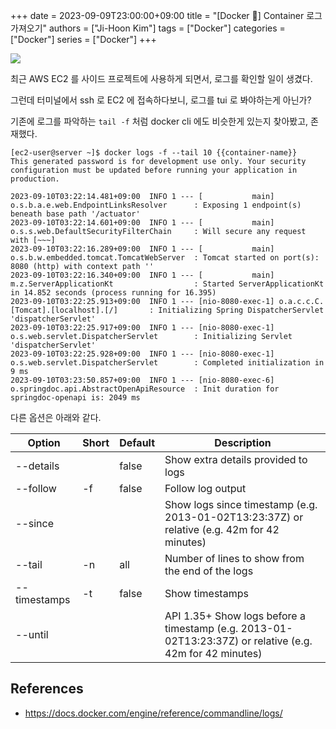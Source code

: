+++ 
date = 2023-09-09T23:00:00+09:00
title = "[Docker 🐳] Container 로그 가져오기"
authors = ["Ji-Hoon Kim"]
tags = ["Docker"]
categories = ["Docker"]
series = ["Docker"]
+++

![](/images/posts/docker-logs/primary-blue-docker-logo.svg)

최근 AWS EC2 를 사이드 프로젝트에 사용하게 되면서, 로그를 확인할 일이 생겼다.

그런데 터미널에서 ssh 로 EC2 에 접속하다보니, 로그를 tui 로 봐야하는게 아닌가?

기존에 로그를 파악하는 `tail -f` 처럼 docker cli 에도 비슷한게 있는지 찾아봤고, 존재했다.

```shell
[ec2-user@server ~]$ docker logs -f --tail 10 {{container-name}}
This generated password is for development use only. Your security configuration must be updated before running your application in production.

2023-09-10T03:22:14.481+09:00  INFO 1 --- [           main] o.s.b.a.e.web.EndpointLinksResolver      : Exposing 1 endpoint(s) beneath base path '/actuator'
2023-09-10T03:22:14.601+09:00  INFO 1 --- [           main] o.s.s.web.DefaultSecurityFilterChain     : Will secure any request with [~~~]
2023-09-10T03:22:16.289+09:00  INFO 1 --- [           main] o.s.b.w.embedded.tomcat.TomcatWebServer  : Tomcat started on port(s): 8080 (http) with context path ''
2023-09-10T03:22:16.340+09:00  INFO 1 --- [           main] m.z.ServerApplicationKt                  : Started ServerApplicationKt in 14.852 seconds (process running for 16.395)
2023-09-10T03:22:25.913+09:00  INFO 1 --- [nio-8080-exec-1] o.a.c.c.C.[Tomcat].[localhost].[/]       : Initializing Spring DispatcherServlet 'dispatcherServlet'
2023-09-10T03:22:25.917+09:00  INFO 1 --- [nio-8080-exec-1] o.s.web.servlet.DispatcherServlet        : Initializing Servlet 'dispatcherServlet'
2023-09-10T03:22:25.928+09:00  INFO 1 --- [nio-8080-exec-1] o.s.web.servlet.DispatcherServlet        : Completed initialization in 9 ms
2023-09-10T03:23:50.857+09:00  INFO 1 --- [nio-8080-exec-6] o.springdoc.api.AbstractOpenApiResource  : Init duration for springdoc-openapi is: 2049 ms
```

다른 옵션은 아래와 같다.

| Option        | Short | Default | Description                                                                                              |
| ------------- | ----- | ------- | -------------------------------------------------------------------------------------------------------- |
| \--details    |       | false   | Show extra details provided to logs                                                                      |
| \--follow     | \-f   | false   | Follow log output                                                                                        |
| \--since      |       |         | Show logs since timestamp (e.g. 2013-01-02T13:23:37Z) or relative (e.g. 42m for 42 minutes)              |
| \--tail       | \-n   | all     | Number of lines to show from the end of the logs                                                         |
| \--timestamps | \-t   | false   | Show timestamps                                                                                          |
| \--until      |       |         | API 1.35+ Show logs before a timestamp (e.g. 2013-01-02T13:23:37Z) or relative (e.g. 42m for 42 minutes) |

## References

- https://docs.docker.com/engine/reference/commandline/logs/
